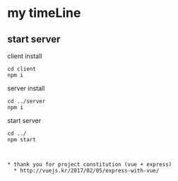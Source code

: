 # my timeLine
## start server
client install
```
cd client 
npm i
```

server install
```
cd ../server
npm i
```

start server
```
cd ../
npm start



* thank you for project constitution (vue + express)
  * http://vuejs.kr/2017/02/05/express-with-vue/